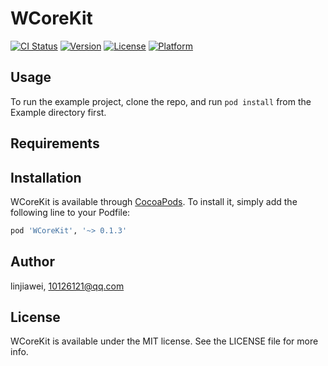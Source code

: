 # WCoreKit

[![CI Status](http://img.shields.io/travis/linjiawei/WCoreKit.svg?style=flat)](https://travis-ci.org/linjiawei/WCoreKit)
[![Version](https://img.shields.io/cocoapods/v/WCoreKit.svg?style=flat)](http://cocoapods.org/pods/WCoreKit)
[![License](https://img.shields.io/cocoapods/l/WCoreKit.svg?style=flat)](http://cocoapods.org/pods/WCoreKit)
[![Platform](https://img.shields.io/cocoapods/p/WCoreKit.svg?style=flat)](http://cocoapods.org/pods/WCoreKit)

## Usage

To run the example project, clone the repo, and run `pod install` from the Example directory first.

## Requirements

## Installation

WCoreKit is available through [CocoaPods](http://cocoapods.org). To install
it, simply add the following line to your Podfile:

```ruby
pod 'WCoreKit', '~> 0.1.3'
```

## Author

linjiawei, 10126121@qq.com

## License

WCoreKit is available under the MIT license. See the LICENSE file for more info.
